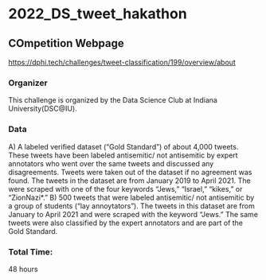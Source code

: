 # 2022_DS_tweet_hakathon

## COmpetition Webpage
https://dphi.tech/challenges/tweet-classification/199/overview/about 

### Organizer
This challenge is organized by the Data Science Club at Indiana University(DSC@IU). 

### Data
A) A labeled verified dataset (“Gold Standard”) of about 4,000 tweets. These tweets have been labeled antisemitic/ not antisemitic by expert annotators who went over the same tweets and discussed any disagreements. Tweets were taken out of the dataset if no agreement was found. The tweets in the dataset are from January 2019 to April 2021. The were scraped with one of the four keywords “Jews,” “Israel,” “kikes,” or “ZionNazi*.”
B) 500 tweets that were labeled antisemitic/ not antisemitic by a group of students (“lay annoytators”). The tweets in this dataset are from January to April 2021 and were scraped with the keyword “Jews.” The same tweets were also classified by the expert annotators and are part of the Gold Standard.

### Total Time:
48 hours
